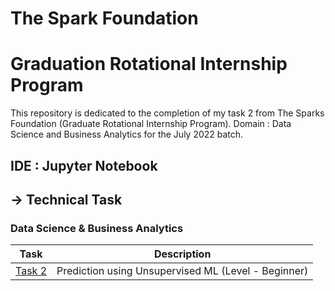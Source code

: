 # The Spark Foundation
# Graduation Rotational Internship Program
This repository is dedicated to the completion of my task 2 from The Sparks Foundation (Graduate Rotational Internship Program). Domain : Data Science and Business Analytics for the July 2022 batch.

## IDE : Jupyter Notebook

## -> Technical Task  
### Data Science & Business Analytics
|Task|Description|
|---|---|
|[Task 2](https://github.com/prizx10/GRIP-Internship-Task2/tree/main/Task-2)|Prediction using Unsupervised ML (Level - Beginner)|

